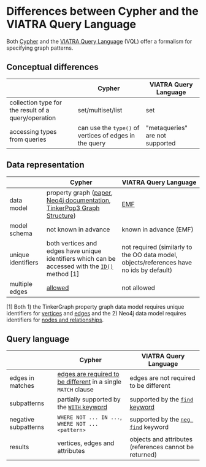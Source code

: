 # Differences between Cypher and the VIATRA Query Language

Both [Cypher](https://neo4j.com/docs/developer-manual/current/cypher/) and the [VIATRA Query Language](https://wiki.eclipse.org/VIATRA/Query/UserDocumentation/QueryLanguage) (VQL) offer a formalism for specifying graph patterns.

## Conceptual differences

| | Cypher | VIATRA Query Language |
| ------------------------------- | -------------------------------- | ------------------------ |
| collection type for the result of a query/operation | set/multiset/list         | set                      |
| accessing types from queries    | can use the `type()` of vertices of edges in the query | "metaqueries" are not supported |

## Data representation

| | Cypher | VIATRA Query Language |
| ------------------------------- | -------------------------------- | ------------------------ |
| data model                      | property graph ([paper](http://arxiv.org/abs/1006.2361), [Neo4j documentation](https://neo4j.com/docs/developer-manual/current/introduction/#graphdb-concepts), [TinkerPop3 Graph Structure](http://tinkerpop.apache.org/docs/current/reference/#_the_graph_structure)) | [EMF](https://eclipse.org/modeling/emf/) |
| model schema                    | not known in advance             | known in advance (EMF)   |
| unique identifiers              | both vertices and edges have unique identifiers which can be accessed with the [`ID()`](https://neo4j.com/docs/developer-manual/current/cypher/#functions-id) method [1] | not required (similarly to the OO data model, objects/references have no ids by default)             |
| multiple edges                  | [allowed](multiple-edges.md)     | not allowed              |

[1] Both 1) the TinkerGraph property graph data model requires unique identifiers for [vertices](http://tinkerpop.apache.org/javadocs/3.1.3/full/org/apache/tinkerpop/gremlin/structure/Vertex.html) and [edges](http://tinkerpop.apache.org/javadocs/3.1.3/full/org/apache/tinkerpop/gremlin/structure/Edge.html) and the 2) Neo4j data model requires identifiers for [nodes and relationships](https://neo4j.com/docs/developer-manual/current/cypher/#functions-id).

## Query language

| | Cypher | VIATRA Query Language |
| ------------------------------- | -------------------------------- | ------------------------ |
| edges in matches                | [edges are required to be different](http://neo4j.com/docs/developer-manual/current/cypher/#cypherdoc-uniqueness) in a single `MATCH` clause | edges are not required to be different |
| subpatterns                     | partially supported by the [`WITH` keyword](https://neo4j.com/docs/developer-manual/current/cypher/#query-with) | supported by the [`find` keyword](https://wiki.eclipse.org/VIATRA/Query/UserDocumentation/QueryLanguage#Advanced_Pattern_Constraints) |
| negative subpatterns            | `WHERE NOT ... IN ...`, `WHERE NOT ... <pattern>` | supported by the [`neg find`](https://wiki.eclipse.org/VIATRA/Query/UserDocumentation/QueryLanguage#Advanced_Pattern_Constraints) keyword |
| results                         | vertices, edges and attributes | objects and attributes  (references cannot be returned)|
